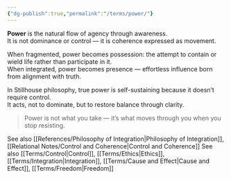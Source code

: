 ```yaml
---
{"dg-publish":true,"permalink":"/terms/power/"}
---
```




**Power** is the natural flow of agency through awareness.  
It is not dominance or control — it is coherence expressed as movement.

When fragmented, power becomes possession: the attempt to contain or wield life rather than participate in it.  
When integrated, power becomes presence — effortless influence born from alignment with truth.

In Stillhouse philosophy, true power is self-sustaining because it doesn’t require control.  
It acts, not to dominate, but to restore balance through clarity.

> Power is not what you take — it’s what moves through you when you stop resisting.

See also [[References/Philosophy of Integration\|Philosophy of Integration]], [[Relational Notes/Control and Coherence\|Control and Coherence]]
See also [[Terms/Control\|Control]], [[Terms/Ethics\|Ethics]], [[Terms/Integration\|Integration]], [[Terms/Cause and Effect\|Cause and Effect]], [[Terms/Freedom\|Freedom]]

